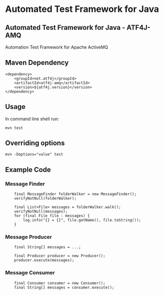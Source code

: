 # Automated Test Framework for Java

## Automated Test Framework for Java - ATF4J-AMQ

Automation Test Framework for Apache ActiveMQ

## Maven Dependency

	<dependency>
		<groupId>net.atf4j</groupId>
		<artifactId>atf4j-amq</artifactId>
		<version>${atf4j.version}</version>
	</dependency>

## Usage

In command line shell run:

    mvn test

## Overriding options

    mvn -Doptions="value" test

## Example Code
### Message Finder

        final MessageFinder folderWalker = new MessageFinder();
        verifyNotNull(folderWalker);

        final List<File> messages = folderWalker.walk();
        verifyNotNull(messages);
        for (final File file : messages) {
            log.info("{} = {}", file.getName(), file.toString());
        }

### Message Producer

        final String[] messages = ...;

        final Producer producer = new Producer();
        producer.execute(messages);

### Message Consumer

        final Consumer consumer = new Consumer();
        final String[] messages = consumer.execute();
 